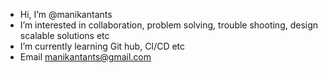 - Hi, I’m @manikantants
- I’m interested in collaboration, problem solving, trouble shooting, design scalable solutions etc 
- I’m currently learning Git hub, CI/CD etc
- Email manikantants@gmail.com

<!---
manikantants/manikantants is a ✨ special ✨ repository because its `README.md` (this file) appears on your GitHub profile.
You can click the Preview link to take a look at your changes.
--->
